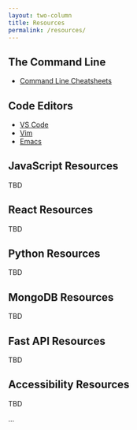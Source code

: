 ```yaml
---
layout: two-column
title: Resources
permalink: /resources/
---
```


## The Command Line
* [Command Line Cheatsheets](command-line)

## Code Editors
* [VS Code](vs-code)
* [Vim](vim)
* [Emacs](emacs)

## JavaScript Resources
TBD

## React Resources
TBD

## Python Resources
TBD

## MongoDB Resources
TBD

## Fast API Resources
TBD

## Accessibility Resources
TBD

...